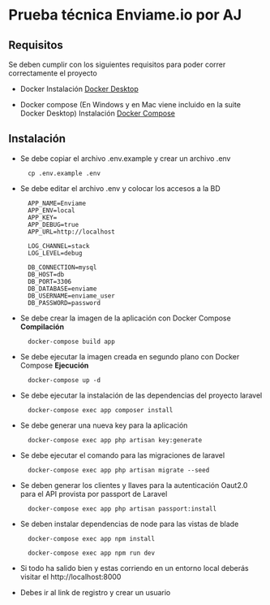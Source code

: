 # Prueba técnica Enviame.io por AJ

## Requisitos
Se deben cumplir con los siguientes requisitos para poder correr correctamente el proyecto

- Docker
    Instalación [Docker Desktop](https://docs.docker.com/desktop/)

- Docker compose (En Windows y en Mac viene incluido en la suite Docker Desktop)
    Instalación [Docker Compose](https://docs.docker.com/compose/install/) 

## Instalación

- Se debe copiar el archivo .env.example y crear un archivo .env 

        cp .env.example .env

- Se debe editar el archivo .env y colocar los accesos a la BD

        APP_NAME=Enviame
        APP_ENV=local
        APP_KEY=
        APP_DEBUG=true
        APP_URL=http://localhost

        LOG_CHANNEL=stack
        LOG_LEVEL=debug

        DB_CONNECTION=mysql
        DB_HOST=db
        DB_PORT=3306
        DB_DATABASE=enviame
        DB_USERNAME=enviame_user
        DB_PASSWORD=password

- Se debe crear la imagen de la aplicación con Docker Compose **Compilación** 
        
        docker-compose build app

- Se debe ejecutar la imagen creada en segundo plano con Docker Compose **Ejecución** 

        docker-compose up -d

- Se debe ejecutar la instalación de las dependencias del proyecto laravel 

        docker-compose exec app composer install

- Se debe generar una nueva key para la aplicación 

        docker-compose exec app php artisan key:generate

- Se debe ejecutar el comando para las migraciones de laravel

        docker-compose exec app php artisan migrate --seed

- Se deben generar los clientes y llaves para la autenticación Oaut2.0 para el API provista por passport de Laravel

        docker-compose exec app php artisan passport:install

- Se deben instalar dependencias de node para las vistas de blade

        docker-compose exec app npm install

        docker-compose exec app npm run dev

- Si todo ha salido bien y estas corriendo en un entorno local deberás visitar el http://localhost:8000
- Debes ir al link de registro y crear un usuario